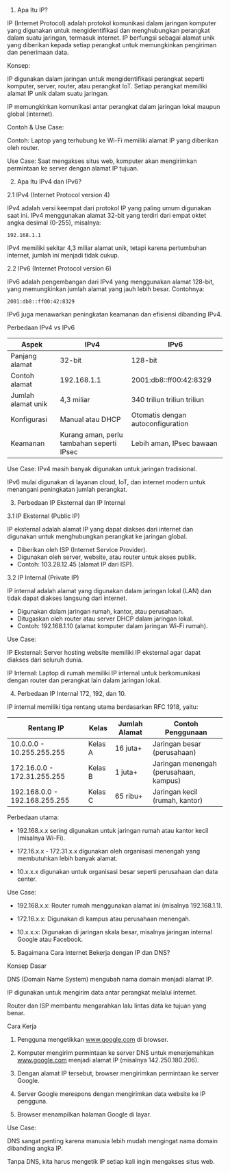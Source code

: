 1. Apa Itu IP?
   
IP (Internet Protocol) adalah protokol komunikasi dalam jaringan komputer yang digunakan untuk mengidentifikasi dan menghubungkan perangkat dalam suatu jaringan, termasuk internet. IP berfungsi sebagai alamat unik yang diberikan kepada setiap perangkat untuk memungkinkan pengiriman dan penerimaan data.

Konsep:

IP digunakan dalam jaringan untuk mengidentifikasi perangkat seperti komputer, server, router, atau perangkat IoT.
Setiap perangkat memiliki alamat IP unik dalam suatu jaringan.

IP memungkinkan komunikasi antar perangkat dalam jaringan lokal maupun global (internet).

Contoh & Use Case:

Contoh: Laptop yang terhubung ke Wi-Fi memiliki alamat IP yang diberikan oleh router.

Use Case: Saat mengakses situs web, komputer akan mengirimkan permintaan ke server dengan alamat IP tujuan.

2. Apa Itu IPv4 dan IPv6?

2.1 IPv4 (Internet Protocol version 4)

IPv4 adalah versi keempat dari protokol IP yang paling umum digunakan saat ini. IPv4 menggunakan alamat 32-bit yang terdiri dari empat oktet angka desimal (0-255), misalnya:

```
192.168.1.1
```

IPv4 memiliki sekitar 4,3 miliar alamat unik, tetapi karena pertumbuhan internet, jumlah ini menjadi tidak cukup.

2.2 IPv6 (Internet Protocol version 6)

IPv6 adalah pengembangan dari IPv4 yang menggunakan alamat 128-bit, yang memungkinkan jumlah alamat yang jauh lebih besar. Contohnya:

```
2001:db8::ff00:42:8329
```

IPv6 juga menawarkan peningkatan keamanan dan efisiensi dibanding IPv4.

Perbedaan IPv4 vs IPv6

|Aspek |	IPv4 |	IPv6
|------------------|-------|------|
Panjang alamat	| 32-bit	|128-bit
Contoh alamat	| 192.168.1.1	| 2001:db8::ff00:42:8329
Jumlah alamat unik	| 4,3 miliar	| 340 triliun triliun triliun
Konfigurasi	| Manual atau DHCP	| Otomatis dengan autoconfiguration
Keamanan	| Kurang aman, perlu tambahan seperti IPsec	| Lebih aman, IPsec bawaan

Use Case: IPv4 masih banyak digunakan untuk jaringan tradisional.

IPv6 mulai digunakan di layanan cloud, IoT, dan internet modern untuk menangani peningkatan jumlah perangkat.

3. Perbedaan IP Eksternal dan IP Internal

3.1 IP Eksternal (Public IP)

IP eksternal adalah alamat IP yang dapat diakses dari internet dan digunakan untuk menghubungkan perangkat ke jaringan global.

- Diberikan oleh ISP (Internet Service Provider).
- Digunakan oleh server, website, atau router untuk akses publik.
- Contoh: 103.28.12.45 (alamat IP dari ISP).

3.2 IP Internal (Private IP)

IP internal adalah alamat yang digunakan dalam jaringan lokal (LAN) dan tidak dapat diakses langsung dari internet.

- Digunakan dalam jaringan rumah, kantor, atau perusahaan.
- Ditugaskan oleh router atau server DHCP dalam jaringan lokal.
- Contoh: 192.168.1.10 (alamat komputer dalam jaringan Wi-Fi rumah).

Use Case:

IP Eksternal: Server hosting website memiliki IP eksternal agar dapat diakses dari seluruh dunia.

IP Internal: Laptop di rumah memiliki IP internal untuk berkomunikasi dengan router dan perangkat lain dalam jaringan lokal.

4. Perbedaan IP Internal 172, 192, dan 10.

IP internal memiliki tiga rentang utama berdasarkan RFC 1918, yaitu:

Rentang IP	| Kelas	| Jumlah Alamat	| Contoh Penggunaan
|------------------|-------|------|--------------|
10.0.0.0 - 10.255.255.255	| Kelas A	| 16 juta+	| Jaringan besar (perusahaan)
172.16.0.0 - 172.31.255.255	| Kelas B	| 1 juta+	| Jaringan menengah (perusahaan, kampus)
192.168.0.0 - 192.168.255.255	| Kelas C	| 65 ribu+	| Jaringan kecil (rumah, kantor)

Perbedaan utama:

- 192.168.x.x sering digunakan untuk jaringan rumah atau kantor kecil (misalnya Wi-Fi).

- 172.16.x.x - 172.31.x.x digunakan oleh organisasi menengah yang membutuhkan lebih banyak alamat.

- 10.x.x.x digunakan untuk organisasi besar seperti perusahaan dan data center.

Use Case:

- 192.168.x.x: Router rumah menggunakan alamat ini (misalnya 192.168.1.1).

- 172.16.x.x: Digunakan di kampus atau perusahaan menengah.

- 10.x.x.x: Digunakan di jaringan skala besar, misalnya jaringan internal Google atau Facebook.

5. Bagaimana Cara Internet Bekerja dengan IP dan DNS?

Konsep Dasar

DNS (Domain Name System) mengubah nama domain menjadi alamat IP.

IP digunakan untuk mengirim data antar perangkat melalui internet.

Router dan ISP membantu mengarahkan lalu lintas data ke tujuan yang benar.

Cara Kerja

1. Pengguna mengetikkan www.google.com di browser.

2. Komputer mengirim permintaan ke server DNS untuk menerjemahkan www.google.com menjadi alamat IP (misalnya 142.250.180.206).

3. Dengan alamat IP tersebut, browser mengirimkan permintaan ke server Google.

4. Server Google merespons dengan mengirimkan data website ke IP pengguna.

5. Browser menampilkan halaman Google di layar.

Use Case:

DNS sangat penting karena manusia lebih mudah mengingat nama domain dibanding angka IP.

Tanpa DNS, kita harus mengetik IP setiap kali ingin mengakses situs web.

